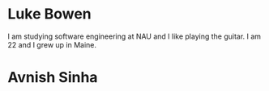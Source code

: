 # Luke Bowen

I am studying software engineering at NAU and I like playing the guitar.
I am 22 and I grew up in Maine.

# Avnish Sinha
